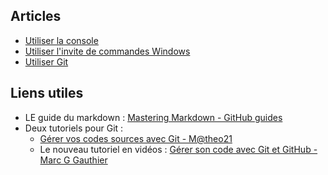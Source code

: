 ## Articles
- [Utiliser la console](articles/HOW-TO-USE-BASH.md)
- [Utiliser l'invite de commandes Windows](articles/HOW-TO-USE-DOS.md)
- [Utiliser Git](articles/HOW-TO-USE-GIT.md)

## Liens utiles
- LE guide du markdown : [Mastering Markdown - GitHub guides](https://guides.github.com/features/mastering-markdown/)
- Deux tutoriels pour Git :
	- [Gérer vos codes sources avec Git - M@theo21](openclassrooms.com/courses/gerez-vos-codes-source-avec-git)
	- Le nouveau tutoriel en vidéos : [Gérer son code avec Git et GitHub - Marc G Gauthier](openclassrooms.com/courses/gerer-son-code-avec-git-et-github)
